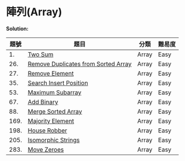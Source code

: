# 陣列(Array)

**Solution:**


| 題號 | 題目 | 分類 | 難易度 |
|-----|------|-----|-------|
|1.|[Two Sum](/Array/1-Two-Sum.md)|Array|Easy|
|26.|[Remove Duplicates from Sorted Array](/Array/26-Remove-Duplicates-from-Sorted-Array.md)|Array|Easy|
|27.|[Remove Element](/Array/27-Remove-Element.md)|Array|Easy|
|35.|[Search Insert Position ](/Array/35-Search-Insert-Position.md)|Array|Easy|
|53.|[Maximum Subarray](/Array/53-Maximum-Subarray.md)|Array|Easy|
|67.|[Add Binary](/Array/67-Add-Binary.md)|Array|Easy|
|88.|[Merge Sorted Array](/Array/88-merge-sorted-array.md)|Array|Easy|
|169.|[Majority Element](/Array/169-Majority-Element.md)|Array|Easy|
|198.|[House Robber](/Array/198-House-Robber.md)|Array|Easy|
|205.|[Isomorphic Strings](/Array/205-Isomorphic-Strings.md)|Array|Easy|
|283.|[Move Zeroes](/Array/283-Move-Zeroes.md)|Array|Easy|